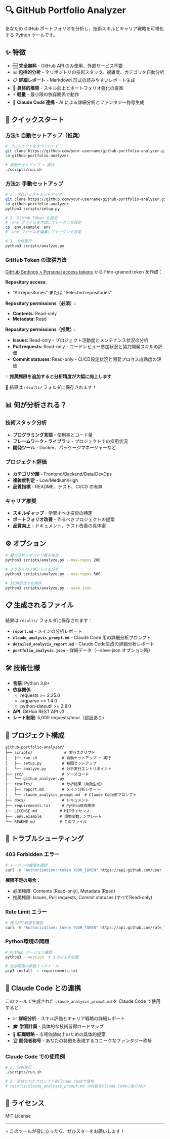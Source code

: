 # 🔍 GitHub Portfolio Analyzer

あなたの GitHub ポートフォリオを分析し、技術スキルとキャリア戦略を可視化する Python ツールです。

## ✨ 特徴

- 🆓 **完全無料** - GitHub API のみ使用、外部サービス不要
- 📊 **包括的分析** - 全リポジトリの技術スタック、複雑度、カテゴリを自動分析
- 📋 **詳細レポート** - Markdown 形式の読みやすいレポート生成
- 🎯 **具体的推奨** - スキル向上とポートフォリオ強化の提案
- ⚡ **軽量** - 最小限の依存関係で動作
- 🤖 **Claude Code 連携** - AI による詳細分析とファンタジー称号生成

## 🚀 クイックスタート

### 方法1: 自動セットアップ（推奨）

```bash
# プロジェクトをダウンロード
git clone https://github.com/your-username/github-portfolio-analyzer.git
cd github-portfolio-analyzer

# 自動セットアップ + 実行
./scripts/run.sh
```

### 方法2: 手動セットアップ

```bash
# 1. プロジェクトセットアップ
git clone https://github.com/your-username/github-portfolio-analyzer.git
cd github-portfolio-analyzer
python3 scripts/setup.py

# 2. GitHub Token を設定
# .env ファイルを作成してトークンを設定
cp .env.example .env
# .env ファイルを編集してトークンを設定

# 3. 分析実行
python3 scripts/analyze.py
```

### GitHub Token の取得方法

[GitHub Settings > Personal access tokens](https://github.com/settings/tokens?type=beta) から Fine-grained token を作成：

**Repository access:**
- "All repositories" または "Selected repositories"

**Repository permissions（必須）:**
- **Contents**: Read-only
- **Metadata**: Read

**Repository permissions（推奨）:**
- **Issues**: Read-only - プロジェクト活動度とメンテナンス状況の分析
- **Pull requests**: Read-only - コードレビュー参加状況と協力開発スキルの評価  
- **Commit statuses**: Read-only - CI/CD設定状況と開発プロセス成熟度の評価

💡 **推奨権限を追加すると分析精度が大幅に向上します**

📄 結果は `results/` フォルダに保存されます！

## 📊 何が分析される？

### 技術スタック分析

- **プログラミング言語** - 使用率とコード量
- **フレームワーク・ライブラリ** - プロジェクトでの採用状況
- **開発ツール** - Docker、パッケージマネージャーなど

### プロジェクト評価

- **カテゴリ分類** - Frontend/Backend/Data/DevOps
- **複雑度判定** - Low/Medium/High
- **品質指標** - README、テスト、CI/CD の有無

### キャリア推奨

- **スキルギャップ** - 学習すべき技術の特定
- **ポートフォリオ改善** - 作るべきプロジェクトの提案
- **品質向上** - ドキュメント、テスト改善の具体案

## ⚙️ オプション

```bash
# 最大分析リポジトリ数を指定
python3 scripts/analyze.py --max-repos 200

# より多くのリポジトリを分析
python3 scripts/analyze.py --max-repos 500

# JSON形式でも保存
python3 scripts/analyze.py --save-json
```

## 📋 生成されるファイル

結果は `results/` フォルダに保存されます：

- **`report.md`** - メインの分析レポート
- **`claude_analysis_prompt.md`** - Claude Code 用の詳細分析プロンプト
- **`detailed_analysis_report.md`** - Claude Code生成の詳細分析レポート
- **`portfolio_analysis.json`** - 詳細データ（--save-json オプション時）

## 🛠️ 技術仕様

- **言語**: Python 3.8+
- **依存関係**: 
  - requests >= 2.25.0
  - argparse >= 1.4.0  
  - python-dateutil >= 2.8.0
- **API**: GitHub REST API v3
- **レート制限**: 5,000 requests/hour（認証あり）

## 📁 プロジェクト構成

```
github-portfolio-analyzer/
├── scripts/              # 実行スクリプト
│   ├── run.sh           # 自動セットアップ + 実行
│   ├── setup.py         # 初回セットアップ
│   └── analyze.py       # 分析実行エントリポイント
├── src/                 # ソースコード
│   └── github_analyzer.py
├── results/             # 分析結果（自動生成）
│   ├── report.md        # メイン分析レポート
│   └── claude_analysis_prompt.md  # Claude Code用プロンプト
├── docs/                # ドキュメント
├── requirements.txt     # Python依存関係
├── LICENSE.md          # MITライセンス
├── .env.example        # 環境変数テンプレート
└── README.md           # このファイル
```

## 🐛 トラブルシューティング

### 403 Forbidden エラー

```bash
# トークンの権限を確認
curl -H "Authorization: token YOUR_TOKEN" https://api.github.com/user
```

**権限不足の場合：**
- 必須権限: Contents (Read-only), Metadata (Read)
- 推奨権限: Issues, Pull requests, Commit statuses (すべてRead-only)

### Rate Limit エラー

```bash
# 残りAPI制限を確認
curl -H "Authorization: token YOUR_TOKEN" https://api.github.com/rate_limit
```

### Python環境の問題

```bash
# Python バージョン確認
python3 --version  # 3.8以上が必要

# 依存関係の手動インストール
pip3 install -r requirements.txt
```

## 🤝 Claude Code との連携

このツールで生成された `claude_analysis_prompt.md` を Claude Code で使用すると：

- 📈 **詳細分析** - スキル評価とキャリア戦略の詳細レポート
- 🎓 **学習計画** - 具体的な技術習得ロードマップ
- 💼 **転職戦略** - 市場価値向上のための具体的提案
- 🏆 **開発者称号** - あなたの特徴を表現するユニークなファンタジー称号

### Claude Code での使用例

```bash
# 1. 分析実行
./scripts/run.sh

# 2. 生成されたプロンプトをClaude Codeで使用
# results/claude_analysis_prompt.md の内容をClaude Codeに貼り付け
```

## 📄 ライセンス

MIT License

---

⭐ このツールが役に立ったら、ぜひスターをお願いします！
